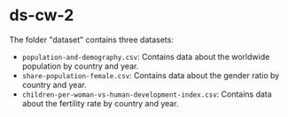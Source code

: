 # ds-cw-2

The folder "dataset" contains three datasets:
* `population-and-demography.csv`: Contains data about the worldwide population by country and year.
* `share-population-female.csv`: Contains data about the gender ratio by country and year.
* `children-per-woman-vs-human-development-index.csv`: Contains data about the fertility rate by country and year.

